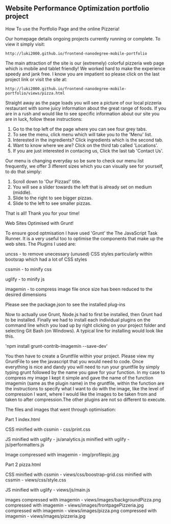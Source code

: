 ## Website Performance Optimization portfolio project

How To use the Portfolio Page and the online Pizzeria!

Our homepage details ongoing projects currently running or complete. To view it simply visit:

	http://luki2000.github.io/frontend-nanodegree-mobile-portfolio

The main attraction of the site is our (extremely) colorful pizzeria web page which is mobile and tablet friendly! We worked hard to make the experience speedy and jank free. I know you are impatient so please click on the last project link or visit the site at: 

	http://luki2000.github.io/frontend-nanodegree-mobile-portfolio/views/pizza.html


Straight away as the page loads you will see a picture of our local pizzeria restaurant with some juicy information about the great range of foods. If you are in a rush and would like to see specific information about our site you are in luck, follow these instructions:

1. Go to the top left of the page where you can see four grey tabs.
2. To see the menu, click menu which will take you to the 'Menu' list.
3. Interested in the ingredients? Click ingredients which is the second tab.
4. Want to know where we are? Click on the third tab called 'Locations'.
5. If you are just interested in contacing us, Click the last tab 'Contact Us'.


Our menu is changing everyday so be sure to check our menu list frequently, we offer 3 ifferent sizes which you can visually see for yourself, to do that simply:

1. Scroll down to 'Our Pizzas!' title. 
2. You will see a slider towards the left that is already set on medium (middle).
3. Slide to the right to see bigger pizzas.
4. Slide to the left to see smaller pizzas.

That is all! Thank you for your time! 



Web Sites Optimised with Grunt!

To ensure good optmisation I have used 'Grunt' the The JavaScript Task Runner. It is a very useful too to optimise
the components that make up the web sites. The Plugins I used are:

uncss - to remove unecessary (unused) CSS styles particularly within bootsrap which had a lot of CSS styles

cssmin - to minify css

uglify - to minify js

imagemin - to compress image file once size has been reduced to the desired dimensions

Please see the package.json to see the installed plug-ins


Now to actually use Grunt, Node.js had to first be installed, then Grunt had to be installed. Finally we had to install each individual plugins on the command line which you load up by right clicking on your project folder and selecting Git Bash (on Windows). 
A typical line for installing would look like this.

'npm install grunt-contrib-imagemin --save-dev'

You then have to create a Gruntfile within your project. Please view my GruntFile to see the javascript that you would need to code.
Once everything is nice and dandy you will need to run your gruntfile by simply typing grunt followed by the name you gave for your function.
In my case to compress my image I kept it simple and gave the name of the function imagemin (same as the plugin name) in the gruntfile, within the function are the instructions to specify what I want to do with the image,
like the level of compression I want, where I would like the images to be taken from and taken to after compression.The other plugins are not so different to execute.    



The files and images that went through optimisation:

Part 1 index.html

CSS
minified with cssmin - css/print.css

JS
minified with uglify - js/analytics.js
minified with uglify - js/performatters.js

Image
compressed with imagemin - img/profilepic.jpg



Part 2 pizza.html

CSS
minified with cssmin - views/css/boostrap-grid.css
minified with cssmin - views/css/style.css

JS
minified with uglify - views/js/main.js

images
compressed with imagemin - views/images/backgroundPizza.png
compressed with imagemin - views/images/frontpagePizzeria.jpg
compressed with imagemin - views/images/pizza.png
compressed with imagemin - views/images/pizzeria.jpg

